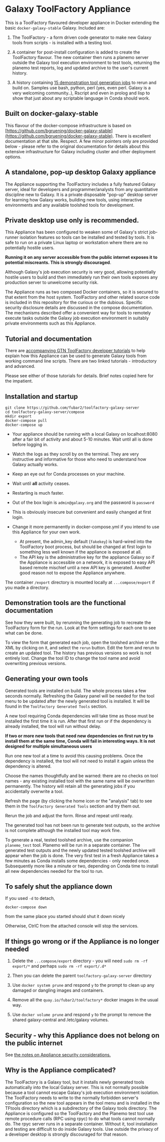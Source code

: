 # Galaxy ToolFactory Appliance

This is a ToolFactory flavoured developer appliance in Docker extending the basic `docker-galaxy-stable` Galaxy. Included are:

1.    The ToolFactory - a form driven code generator to make new Galaxy tools from scripts - is installed with a testing tool.

2.    A container for post-install configuration is added to create the ToolFactory flavour. The new container then runs a planemo server
outside the Galaxy tool execution environment to test tools, returning the planemo test
reports, log and updated archive to the user's current history.

3.    A history containing [15 demonstration tool generation jobs](https://github.com/fubar2/toolfactory-galaxy-server/tree/main/compose/toolfactory-configurator/files/TFtools) to rerun and build on. Samples use bash, python, perl (yes, even perl. Galaxy is a very welcoming community..),
Rscript and even in prolog and lisp to show that just about any scriptable language in Conda should work.

## Built on docker-galaxy-stable

This flavour of the docker-compose infrastructure is based on [https://github.com/bgruening/docker-galaxy-stable](https://github.com/bgruening/docker-galaxy-stable).
There is excellent documentation at
that site. Respect. A few minor pointers only are provided below - please refer to the original documentation for details
about this extensive infrastructure for Galaxy including
cluster and other deployment options.

## A standalone, pop-up desktop Galaxy appliance

The Appliance supporting the ToolFactory includes a fully featured Galaxy server, ideal for developers and programmer/analysts from any quantitative discipline
new to Galaxy. It is a private disposable "pop-up" desktop server for learning how Galaxy works, building new tools, using interactive environments and
any available toolshed tools for development.


## Private desktop use only is recommended.

This Appliance has been configured to weaken some of Galaxy's strict job-runner isolation features so tools can be installed and tested by tools.
It is safe to run on a private Linux laptop or workstation where there are no potentially hostile users.

**Running it on any server accessible from the public internet exposes it to potential miscreants. This is strongly discouraged**.

Although Galaxy's job execution security is very good, allowing potentially hostile users to build and then immediately run their own tools exposes any production server
to unwelcome security risk.

The Appliance runs as two composed Docker containers, so it is secured to that extent from the host system. ToolFactory and other related source code is
included in this repository for the curious or the dubious. Specific security disclosure details are discussed in the compose documentation. The mechanisms described offer a
convenient way for tools to remotely execute tasks outside the Galaxy job execution environment in suitably private environments such as this Appliance.

## Tutorial and documentation

There are
[accompanying GTN ToolFactory developer tutorials](https://training.galaxyproject.org/training-material/topics/dev/tutorials/tool-generators/tutorial.html)
to help explain how this Appliance can be used to generate Galaxy tools from working command line scripts. There are two linked tutorials - introductory and advanced.

Please see either of those tutorials for details. Brief notes copied here for the impatient.

## Installation and startup

```
git clone https://github.com/fubar2/toolfactory-galaxy-server
cd toolfactory-galaxy-server/compose
mkdir export
docker-compose pull
docker-compose up
```

 - Your appliance should be running with a local Galaxy on localhost:8080 after a fair bit of activity and about 5-10 minutes. Wait until all is done before logging in.
 - Watch the logs as they scroll by on the terminal. They are very instructive and informative for those who need to understand how Galaxy actually works.
 - Keep an eye out for Conda processes on your machine.
 - Wait until **all** activity ceases.
 - Restarting is much faster.

- Out of the box login is `admin@galaxy.org` and the password is `password`
- This is obviously insecure but convenient and easily changed at first login.
- Change it more permanently in docker-compose.yml if you intend to use this Appliance for your own work.
  - At present, the admin_key default (`fakekey`) is hard-wired into the ToolFactory boot process, but should be changed at first login to something less well known if
the appliance is exposed at all.
  - The API key is the administrative key for the appliance Galaxy so if the Appliance is accessible on a network, it is
exposed to easy API based remote mischief until a new API key is generated. Another good reason not to expose the Appliance anywhere.

The container `/export` directory is mounted locally at `...compose/export` if you made a directory.

## Demonstration tools are the functional documentation

See how they were built, by rerunning the generating job to recreate the ToolFactory form for the run.
Look at the form settings for each one to see what can be done.

To view the form that generated each job, open the toolshed archive or the XML by clicking on it, and select the `rerun` button.
Edit the form and rerun to create an updated tool. The history has previous versions so work is not entirely lost.
Change the tool ID to change the tool name and avoid overwriting previous versions.

## Generating your own tools

Generated tools are installed on build. The whole process takes a few seconds normally. Refreshing the Galaxy panel will be needed for the tool menu to be updated after the
newly generated tool is installed. It will be found in the `ToolFactory Generated Tools` section.

A new tool requiring Conda dependencies will take time as those must be installed the first time it is run. After that first run or if the dependency is already installed,
the tool will run without delay.

**If two or more new tools that need new dependencies on first run try to install them at the same time, Conda will fail in interesting ways. It is not designed for multiple simultaneous users**

Run one new tool at a time to avoid this causing problems. Once the dependency is installed, the tool will not need to install it again unless the dependency is altered.

Choose the names thoughtfully and be warned: there are no checks on tool names - any existing installed tool with the same name will be overwritten permanently. The history
will retain all the generating jobs if you accidentally overwrite a tool.

Refresh the page (by clicking the home icon or the "analysis" tab) to see them in the `ToolFactory Generated Tools` section and try them out.

Rerun the job and adjust the form. Rinse and repeat until ready.

The generated tool has not been run to generate test outputs, so the archive is not complete although the installed tool may work fine.

To generate a real, tested toolshed archive, use the companion `planemo_test` tool. Planemo will be run in a separate
container. The generated test outputs and the newly updated tested toolshed archive will appear when the job is done. The very first test in a
fresh Appliance takes a few minutes as Conda installs some dependencies - only needed once.
Subsequently more like a minute or two, depending on Conda time to install all new dependencies needed
for the tool to run.


## To safely shut the appliance down

If you used `-d` to detach,

`docker-compose down`

from the same place you started should shut it down nicely

Otherwise, CtrlC from the attached console will stop the services.

## If things go wrong or if the Appliance is no longer needed

1. Delete the `...compose/export` directory - you will need `sudo rm -rf export/*` and perhaps `sudo rm -rf export/.d*`

2. Then you can delete the parent `toolfactory-galaxy-server` directory

3. Use `docker system prune` and respond `y` to the prompt to clean up any damaged or dangling images and containers.

4. Remove all the `quay.io/fubar2/toolfactory*` docker images in the usual way.

5. Use `docker volume prune` and respond `y` to the prompt to remove the shared galaxy-central and /etc/galaxy volumes.


## Security - why this Appliance does not belong on the public internet

See [the notes on Appliance security considerations.](https://github.com/fubar2/toolfactory-galaxy-server/tree/main/compose#readme)

## Why is the Appliance complicated?

The ToolFactory is a Galaxy tool, but it installs newly generated tools automatically into the local Galaxy server. This is not normally possible because a tool
cannot escape Galaxy's job execution environment isolation. The ToolFactory needs to write to the normally forbidden server's configuration so the new tool appears in the tool menu
and is installed in the TFtools directory which is a subdirectory of the Galaxy tools directory. The Appliance is configured so the ToolFactory and the Planemo test tool
use remote procedure calls (RPC using rpyc) to do what tools cannot normally do. The rpyc server runs in a separate
container. Without it, tool installation and testing are difficult to do inside Galaxy tools.  Use outside the privacy of a developer desktop is strongly discouraged for that reason.

